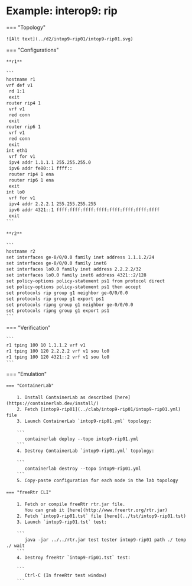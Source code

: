 # Example: interop9: rip

=== "Topology"

    ![Alt text](../d2/intop9-rip01/intop9-rip01.svg)

=== "Configurations"

    **r1**

    ```
    hostname r1
    vrf def v1
     rd 1:1
     exit
    router rip4 1
     vrf v1
     red conn
     exit
    router rip6 1
     vrf v1
     red conn
     exit
    int eth1
     vrf for v1
     ipv4 addr 1.1.1.1 255.255.255.0
     ipv6 addr fe80::1 ffff::
     router rip4 1 ena
     router rip6 1 ena
     exit
    int lo0
     vrf for v1
     ipv4 addr 2.2.2.1 255.255.255.255
     ipv6 addr 4321::1 ffff:ffff:ffff:ffff:ffff:ffff:ffff:ffff
     exit
    ```

    **r2**

    ```
    hostname r2
    set interfaces ge-0/0/0.0 family inet address 1.1.1.2/24
    set interfaces ge-0/0/0.0 family inet6
    set interfaces lo0.0 family inet address 2.2.2.2/32
    set interfaces lo0.0 family inet6 address 4321::2/128
    set policy-options policy-statement ps1 from protocol direct
    set policy-options policy-statement ps1 then accept
    set protocols rip group g1 neighbor ge-0/0/0.0
    set protocols rip group g1 export ps1
    set protocols ripng group g1 neighbor ge-0/0/0.0
    set protocols ripng group g1 export ps1
    ```

=== "Verification"

    ```
    r1 tping 100 10 1.1.1.2 vrf v1
    r1 tping 100 120 2.2.2.2 vrf v1 sou lo0
    r1 tping 100 120 4321::2 vrf v1 sou lo0
    ```

=== "Emulation"

    === "ContainerLab"

        1. Install ContainerLab as described [here](https://containerlab.dev/install/)  
        2. Fetch [intop9-rip01](../clab/intop9-rip01/intop9-rip01.yml) file  
        3. Launch ContainerLab `intop9-rip01.yml` topology:  

        ```
           containerlab deploy --topo intop9-rip01.yml  
        ```
        4. Destroy ContainerLab `intop9-rip01.yml` topology:  

        ```
           containerlab destroy --topo intop9-rip01.yml  
        ```
        5. Copy-paste configuration for each node in the lab topology

    === "freeRtr CLI"

        1. Fetch or compile freeRtr rtr.jar file.  
           You can grab it [here](http://www.freertr.org/rtr.jar)  
        2. Fetch `intop9-rip01.tst` file [here](../tst/intop9-rip01.tst)  
        3. Launch `intop9-rip01.tst` test:  

        ```
           java -jar ../../rtr.jar test tester intop9-rip01 path ./ temp ./ wait
        ```
        4. Destroy freeRtr `intop9-rip01.tst` test:  

        ```
           Ctrl-C (In freeRtr test window)
        ```

